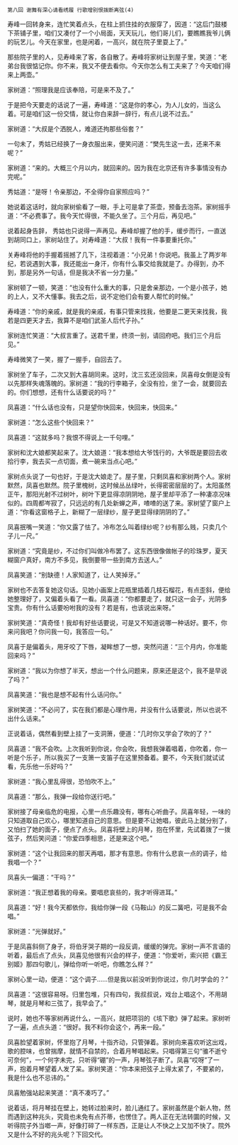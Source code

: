     第八回 谢舞有深心请看绣履 行歌增别恨拨断离弦(4) 

   寿峰一回转身来，连忙笑着点头，在柱上抓住挂的衣服穿了，因道：“这后门鼓楼下茶铺子里，咱们又凑付了一个小局面，天天玩儿，他们哥儿们，要瞧瞧我爷儿俩的玩艺儿。今天在家里，也是闲着，一高兴，就在院子里耍上了。”

   那些院子里的人，见寿峰来了客，各自散了。寿峰将家树让到屋子里，笑道：“老弟台我很惦记你。你不来，我又不便去看你。今天你怎么有工夫来了？今天咱们得来上两壶。”

   家树道：“照理我是应该奉陪，可是来不及了。”

   于是把今天要走的话说了一遍，寿峰道：“这是你的孝心，为人儿女的，当这么着。可是咱们这一份交情，就让你白来辞一辞行，有点儿说不过去。”

   家树道：“大叔是个洒脱人，难道还拘那些俗套？”

   一句未了，秀姑已经换了一身衣服出来，便笑问道：“樊先生这一去，还来不来呢？”

   家树道：“来的。大概三个月以内，就回来的。因为我在北京还有许多事情没有办完呢。”

   秀姑道：“是呀！令亲那边，不全得你自家照应吗？”

   她说着这话时，就向家树偷看了一眼，手上可是拿了茶壶，预备去泡茶。家树摇手道：“不必费事了。我今天忙得很，不能久坐了。三个月后，再见吧。”

   说着起身告辞， 秀姑也只说得一声再见。寿峰却握了他的手，缓步而行，一直送到胡同口上，家树站住了。对寿峰道：“大叔！我有一件事要重托你。”

   关寿峰将他的手握着摇撼了几下，注视着道：“小兄弟！你说吧。我虽上了两岁年纪，若说遇到大事，我还能出一身汗，你有什么事交给我就是了。办得到，办不到，那是另外一句话，但是我决不省一分力量。”

   家树顿了一顿，笑道：“也没有什么重大的事，只是舍亲那边，一个是小孩子，她的上人，又不大懂事。我去之后，说不定他们会有要人帮忙的时候。”

   寿峰道：“你的亲戚，就是我的亲戚，有事只管来找我，他要是二更天来找我，我若是四更天才去，我算不是咱们武圣人后代子孙。”

   家树连忙笑道：“大叔言重了。送君千里，终须一别，请回府吧。我们三个月后见。”

   寿峰微笑了一笑，握了一握手，自回去了。

   家树坐了车子，二次又到大喜胡同来。这时，沈三玄还没回来，凤喜母女倒是没有以先那样失魂落魄的。家树道：“我的行李箱子，全没有捡，坐了一会，就要回去的。你们想想，还有什么话要说的吗？”

   凤喜道：“什么话也没有，只是望你快回来，快回来，快回来。”

   家树道：“怎么这些个快回来？”

   凤喜道：“这就多吗？我恨不得说上一千句哩。”

   家树和沈大娘都笑起来了。沈大娘道：“我本想给大爷饯行的，大爷既是要回去收拾行李，我去买一点切面，煮一碗来当点心吧。”

   家树点头说了一句也好，于是沈大娘走了。屋子里，只剩凤喜和家树两个人。家树默然，凤喜也默然。院子里槐树，这时候丛丛绿叶，长得密密层层的了。太阳虽然正午，那阳光射不过树叶，树叶下更显得凉阴阴地，屋子里却平添了一种凄凉况味似的。四周都岑寂了，只远远的有几处新蝉之声，喳喳的送了来。家树望了窗户上道：“你看这窗格子上，新糊了一层绿纱，屋子更显得绿阴阴的了。”

   凤喜抿嘴一笑道：“你又露了怯了。冷布怎么叫着绿纱呢？纱有那么贱，只卖几个子儿一尺。”

   家树道：“究竟是纱，不过你们叫做冷布罢了。这东西很像做帐子的珍珠罗，夏天糊窗户真好，南方不多见，我倒要带一些到南方去送人。”

   凤喜笑道：“别缺德！人家知道了，让人笑掉牙。”

   家树也不去答复她这句话。见她小画案上花瓶里插着几枝石榴花，有点歪斜，便给她整理好了，又偏着头看了一看。凤喜道：“你都要走了，就只这一会子，光阴多宝贵。你有什么话要吩咐我的没有？若是有，也该说出来呀。”

   家树笑道：“真奇怪！我却有好些话要说，可是又不知道说哪一种话好。要不，你来问我吧？你问我一句，我答应一句。”

   凤喜于是偏着头，用牙咬了下唇，凝眸想了一想，突然问道：“三个月内，你准能回来吗？”

   家树道：“我以为你想了半天，想出一个什么问题来，原来还是这个，我不是早说了吗？”

   凤喜笑道：“我也是想不起有什么话问你。”

   家树笑道：“不必问了，实在我们都是心理作用，并没有什么话要说，所以也说不出什么话来。”

   正说着话，偶然看到壁上挂了一支洞箫，便道：“几时你又学会了吹的了？”

   凤喜道：“我不会吹。上次我听到你说，你会吹，我想我弹着唱着，你吹着，你一听是个乐子，所以我买了一支箫一支笛子在这里预备着。要不，今天我们就试试看，先乐他一乐好吗？”

   家树道：“我心里乱得很，恐怕吹不上。”

   凤喜道：“那么，我弹一段给你送行吧。”

   家树接了母亲临危的电报，心里一点乐趣没有，哪有心听曲子。凤喜年轻，一味的只知道取自己欢心，哪里知道自己的意思。但是要不让她唱，彼此马上就分别了，又怕扫了她的面子，便点了点头。凤喜将壁上的月琴，抱在怀里，先试着拨了一拨弦子，然后笑问道：“你爱四季相思，还是来这个吧。”

   家树道：“这个让我回来的那天再唱，那才有意思。你有什么悲哀一点的调子，给我唱一个？”

   凤喜头一偏道：“干吗？”

   家树道：“我正想着我的母亲。要唱悲哀些的，我才听得进耳。”

   凤喜道：“好！我今天都依你，我给你弹一段《马鞍山》的反二簧吧，可是我不会唱。”

   家树道：“光弹就好。”

   于是凤喜斜侧了身子，将伯牙哭子期的一段反调，缓缓的弹完。家树一声不言语的听着，最后点了点头，凤喜见他很有兴会的样子，便道：“你爱听，索兴把《霸王别姬》那四句歌儿，弹给你听一听吧，你瞧怎么样？”

   家树心里一动，便道：“这个调子……但是我以前没听到你说过，你几时学会的？”

   凤喜道：“这很容易呀。归里包堆，只有四句，我叔叔说，戏台上唱这个，不用胡琴，就是月琴和三弦了，我早会了。”

   说时，她也不等家树再说什么，一高兴，就把项羽的《垓下歌》弹了起来。家树听了一遍，点点头道：“很好。我不料你会这个，再来一段。”

   凤喜脸望着家树，怀里抱了月琴，十指齐动，只管弹着。家树向来喜欢听这出戏，歌的腔味，也曾揣摩，就情不自禁的，合着月琴唱起来。只唱得第三句“骓不逝兮可奈何”，一个何字未完，只听得“硼”的一声，月琴弦子断了。凤喜“哎呀”了一声，抱着月琴望着人发了呆。家树笑道：“你本来把弦子上得太紧了，不要紧的，我是什么也不忌讳的。”

   凤喜勉强站起来笑道：“真不凑巧了。”

   说着话，将月琴挂在壁上，她转过脸来时，脸儿通红了。家树虽然是个新人物，然而遇到这种兆头，究竟也未免有点芥蒂，也愣住了。两人正在无法转圜的时候，又听得院子外当啷一声，好像打碎了一样东西，正是让人不快之上又加不快了。院外又是什么不好的兆头呢？下回交代。

